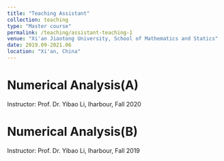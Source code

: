 ```yaml
---
title: "Teaching Assistant"
collection: teaching
type: "Master course"
permalink: /teaching/assistant-teaching-1
venue: "Xi'an Jiaotong University, School of Mathematics and Statics"
date: 2019.09-2021.06
location: "Xi'an, China"
---
```


Numerical Analysis(A)
=====
Instructor: Prof. Dr. Yibao Li, Iharbour, Fall 2020

Numerical Analysis(B)
=====
Instructor: Prof. Dr. Yibao Li, Iharbour, Fall 2019

